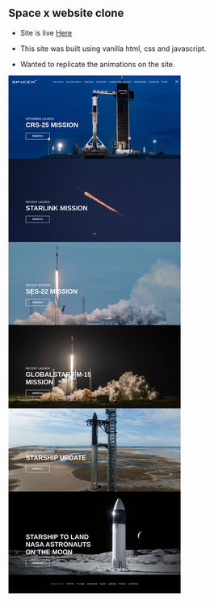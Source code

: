 ## Space x website clone

- Site is live [Here](https://spac-ex.netlify.app/)

- This site was built using vanilla html, css and javascript.

- Wanted to replicate the animations on the site.

<img src="./img/spacex.png">
